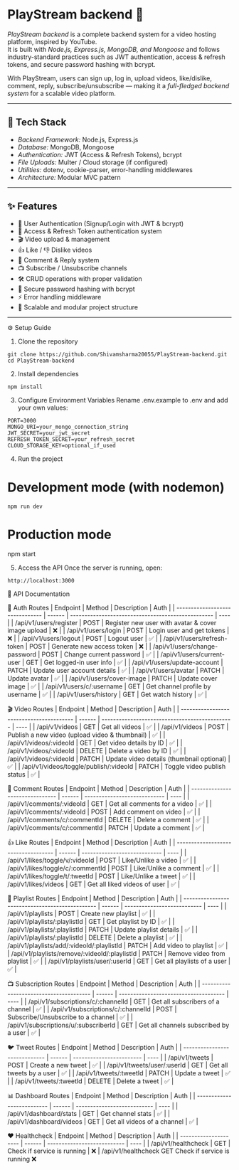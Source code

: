# PlayStream backend 🎥

*PlayStream backend* is a complete backend system for a video hosting platform, inspired by YouTube.  
It is built with *Node.js, Express.js, MongoDB, and Mongoose* and follows industry-standard practices such as JWT authentication, access & refresh tokens, and secure password hashing with bcrypt.  

With PlayStream, users can sign up, log in, upload videos, like/dislike, comment, reply, subscribe/unsubscribe — making it a *full-fledged backend system* for a scalable video platform.

---

## 🚀 Tech Stack
- *Backend Framework:* Node.js, Express.js  
- *Database:* MongoDB, Mongoose  
- *Authentication:* JWT (Access & Refresh Tokens), bcrypt  
- *File Uploads:* Multer / Cloud storage (if configured)  
- *Utilities:* dotenv, cookie-parser, error-handling middlewares  
- *Architecture:* Modular MVC pattern  

---

## ✨ Features
- 🔑 User Authentication (Signup/Login with JWT & bcrypt)  
- 🔄 Access & Refresh Token authentication system  
- 🎬 Video upload & management  
- 👍 Like / 👎 Dislike videos  
- 💬 Comment & Reply system  
- 📺 Subscribe / Unsubscribe channels  
- 🛠 CRUD operations with proper validation  
- 🔐 Secure password hashing with bcrypt  
- ⚡ Error handling middleware  
- 🧩 Scalable and modular project structure  

---

⚙ Setup Guide
1. Clone the repository
 
```
git clone https://github.com/Shivamsharma20055/PlayStream-backend.git
cd PlayStream-backend
```



2. Install dependencies
 ```
npm install
```


3. Configure Environment Variables
Rename .env.example to .env and add your own values:
```
PORT=3000
MONGO_URI=your_mongo_connection_string
JWT_SECRET=your_jwt_secret
REFRESH_TOKEN_SECRET=your_refresh_secret
CLOUD_STORAGE_KEY=optional_if_used
```


4. Run the project
# Development mode (with nodemon)
```
npm run dev
```


# Production mode

npm start


5. Access the API
Once the server is running, open:
```
http://localhost:3000
```







📌 API Documentation

🔑 Auth Routes
| Endpoint                        | Method | Description                                        | Auth |
| ------------------------------- | ------ | -------------------------------------------------- | ---- |
| /api/v1/users/register        | POST   | Register new user with avatar & cover image upload | ❌    |
| /api/v1/users/login           | POST   | Login user and get tokens                          | ❌    |
| /api/v1/users/logout          | POST   | Logout user                                        | ✅    |
| /api/v1/users/refresh-token   | POST   | Generate new access token                          | ❌    |
| /api/v1/users/change-password | POST   | Change current password                            | ✅    |
| /api/v1/users/current-user    | GET    | Get logged-in user info                            | ✅    |
| /api/v1/users/update-account  | PATCH  | Update user account details                        | ✅    |
| /api/v1/users/avatar          | PATCH  | Update avatar                                      | ✅    |
| /api/v1/users/cover-image     | PATCH  | Update cover image                                 | ✅    |
| /api/v1/users/c/:username     | GET    | Get channel profile by username                    | ✅    |
| /api/v1/users/history         | GET    | Get watch history                                  | ✅    |

🎬 Video Routes
| Endpoint                                 | Method | Description                                    | Auth |
| ---------------------------------------- | ------ | ---------------------------------------------- | ---- |
| /api/v1/videos                         | GET    | Get all videos                                 | ✅    |
| /api/v1/videos                         | POST   | Publish a new video (upload video & thumbnail) | ✅    |
| /api/v1/videos/:videoId                | GET    | Get video details by ID                        | ✅    |
| /api/v1/videos/:videoId                | DELETE | Delete a video by ID                           | ✅    |
| /api/v1/videos/:videoId                | PATCH  | Update video details (thumbnail optional)      | ✅    |
| /api/v1/videos/toggle/publish/:videoId | PATCH  | Toggle video publish status                    | ✅    |

💬 Comment Routes
| Endpoint                        | Method | Description                  | Auth |
| ------------------------------- | ------ | ---------------------------- | ---- |
| /api/v1/comments/:videoId     | GET    | Get all comments for a video | ✅    |
| /api/v1/comments/:videoId     | POST   | Add comment on video         | ✅    |
| /api/v1/comments/c/:commentId | DELETE | Delete a comment             | ✅    |
| /api/v1/comments/c/:commentId | PATCH  | Update a comment             | ✅    |

👍 Like Routes
| Endpoint                            | Method | Description                  | Auth |
| ----------------------------------- | ------ | ---------------------------- | ---- |
| /api/v1/likes/toggle/v/:videoId   | POST   | Like/Unlike a video          | ✅    |
| /api/v1/likes/toggle/c/:commentId | POST   | Like/Unlike a comment        | ✅    |
| /api/v1/likes/toggle/t/:tweetId   | POST   | Like/Unlike a tweet          | ✅    |
| /api/v1/likes/videos              | GET    | Get all liked videos of user | ✅    |

📂 Playlist Routes
| Endpoint                                        | Method | Description                 | Auth |
| ----------------------------------------------- | ------ | --------------------------- | ---- |
| /api/v1/playlists                             | POST   | Create new playlist         | ✅    |
| /api/v1/playlists/:playlistId                 | GET    | Get playlist by ID          | ✅    |
| /api/v1/playlists/:playlistId                 | PATCH  | Update playlist details     | ✅    |
| /api/v1/playlists/:playlistId                 | DELETE | Delete a playlist           | ✅    |
| /api/v1/playlists/add/:videoId/:playlistId    | PATCH  | Add video to playlist       | ✅    |
| /api/v1/playlists/remove/:videoId/:playlistId | PATCH  | Remove video from playlist  | ✅    |
| /api/v1/playlists/user/:userId                | GET    | Get all playlists of a user | ✅    |

📺 Subscription Routes
| Endpoint                                | Method | Description                           | Auth |
| --------------------------------------- | ------ | ------------------------------------- | ---- |
| /api/v1/subscriptions/c/:channelId    | GET    | Get all subscribers of a channel      | ✅    |
| /api/v1/subscriptions/c/:channelId    | POST   | Subscribe/Unsubscribe to a channel    | ✅    |
| /api/v1/subscriptions/u/:subscriberId | GET    | Get all channels subscribed by a user | ✅    |

🐦 Tweet Routes
| Endpoint                      | Method | Description              | Auth |
| ----------------------------- | ------ | ------------------------ | ---- |
| /api/v1/tweets              | POST   | Create a new tweet       | ✅    |
| /api/v1/tweets/user/:userId | GET    | Get all tweets by a user | ✅    |
| /api/v1/tweets/:tweetId     | PATCH  | Update a tweet           | ✅    |
| /api/v1/tweets/:tweetId     | DELETE | Delete a tweet           | ✅    |

📊 Dashboard Routes
| Endpoint                   | Method | Description                 | Auth |
| -------------------------- | ------ | --------------------------- | ---- |
| /api/v1/dashboard/stats  | GET    | Get channel stats           | ✅    |
| /api/v1/dashboard/videos | GET    | Get all videos of a channel | ✅    |

❤ Healthcheck
| Endpoint              | Method | Description                 | Auth |
| --------------------- | ------ | --------------------------- | ---- |
| /api/v1/healthcheck | GET    | Check if service is running | ❌    |
/api/v1/healthcheck	GET	Check if service is running	❌
